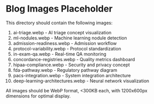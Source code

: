 # Blog Images Placeholder

This directory should contain the following images:

1. ai-triage.webp - AI triage concept visualization
2. ml-nodules.webp - Machine learning nodule detection
3. admission-readiness.webp - Admission workflow
4. protocol-variability.webp - Protocol standardization
5. in-exam-qa.webp - Real-time QA monitoring
6. concordance-registries.webp - Quality metrics dashboard
7. hipaa-compliance.webp - Security and privacy concept
8. fda-pathway.webp - Regulatory pathway diagram
9. pacs-integration.webp - System integration architecture
10. deep-learning-architectures.webp - Neural network visualization

All images should be WebP format, <300KB each, with 1200x600px dimensions for optimal display.

